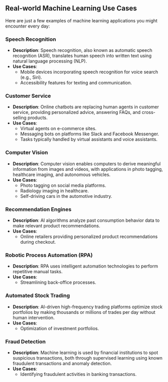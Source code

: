 ## Real-world Machine Learning Use Cases

Here are just a few examples of machine learning applications you might encounter every day:

### Speech Recognition

- **Description**: Speech recognition, also known as automatic speech recognition (ASR), translates human speech into written text using natural language processing (NLP).
- **Use Cases**: 
  - Mobile devices incorporating speech recognition for voice search (e.g., Siri).
  - Accessibility features for texting and communication.

### Customer Service

- **Description**: Online chatbots are replacing human agents in customer service, providing personalized advice, answering FAQs, and cross-selling products.
- **Use Cases**: 
  - Virtual agents on e-commerce sites.
  - Messaging bots on platforms like Slack and Facebook Messenger.
  - Tasks typically handled by virtual assistants and voice assistants.

### Computer Vision

- **Description**: Computer vision enables computers to derive meaningful information from images and videos, with applications in photo tagging, healthcare imaging, and autonomous vehicles.
- **Use Cases**: 
  - Photo tagging on social media platforms.
  - Radiology imaging in healthcare.
  - Self-driving cars in the automotive industry.

### Recommendation Engines

- **Description**: AI algorithms analyze past consumption behavior data to make relevant product recommendations.
- **Use Cases**: 
  - Online retailers providing personalized product recommendations during checkout.

### Robotic Process Automation (RPA)

- **Description**: RPA uses intelligent automation technologies to perform repetitive manual tasks.
- **Use Cases**: 
  - Streamlining back-office processes.

### Automated Stock Trading

- **Description**: AI-driven high-frequency trading platforms optimize stock portfolios by making thousands or millions of trades per day without human intervention.
- **Use Cases**: 
  - Optimization of investment portfolios.

### Fraud Detection

- **Description**: Machine learning is used by financial institutions to spot suspicious transactions, both through supervised learning using known fraudulent transactions and anomaly detection.
- **Use Cases**: 
  - Identifying fraudulent activities in banking transactions.
